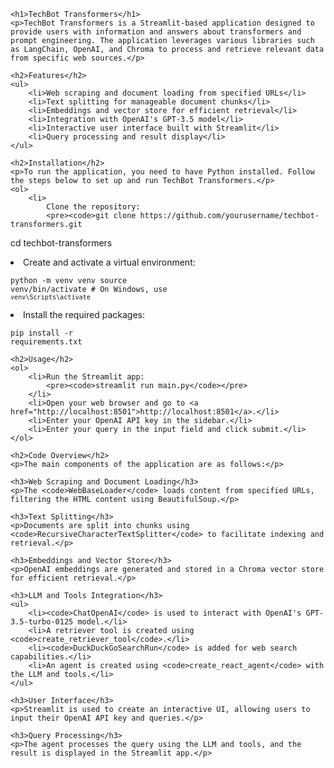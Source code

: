

    <h1>TechBot Transformers</h1>
    <p>TechBot Transformers is a Streamlit-based application designed to provide users with information and answers about transformers and prompt engineering. The application leverages various libraries such as LangChain, OpenAI, and Chroma to process and retrieve relevant data from specific web sources.</p>

    <h2>Features</h2>
    <ul>
        <li>Web scraping and document loading from specified URLs</li>
        <li>Text splitting for manageable document chunks</li>
        <li>Embeddings and vector store for efficient retrieval</li>
        <li>Integration with OpenAI's GPT-3.5 model</li>
        <li>Interactive user interface built with Streamlit</li>
        <li>Query processing and result display</li>
    </ul>

    <h2>Installation</h2>
    <p>To run the application, you need to have Python installed. Follow the steps below to set up and run TechBot Transformers.</p>
    <ol>
        <li>
            Clone the repository:
            <pre><code>git clone https://github.com/yourusername/techbot-transformers.git
cd techbot-transformers</code></pre>
        </li>
        <li>
            Create and activate a virtual environment:
            <pre><code>python -m venv venv
source venv/bin/activate  # On Windows, use `venv\Scripts\activate`</code></pre>
        </li>
        <li>
            Install the required packages:
            <pre><code>pip install -r requirements.txt</code></pre>
        </li>
    </ol>

    <h2>Usage</h2>
    <ol>
        <li>Run the Streamlit app:
            <pre><code>streamlit run main.py</code></pre>
        </li>
        <li>Open your web browser and go to <a href="http://localhost:8501">http://localhost:8501</a>.</li>
        <li>Enter your OpenAI API key in the sidebar.</li>
        <li>Enter your query in the input field and click submit.</li>
    </ol>

    <h2>Code Overview</h2>
    <p>The main components of the application are as follows:</p>

    <h3>Web Scraping and Document Loading</h3>
    <p>The <code>WebBaseLoader</code> loads content from specified URLs, filtering the HTML content using BeautifulSoup.</p>

    <h3>Text Splitting</h3>
    <p>Documents are split into chunks using <code>RecursiveCharacterTextSplitter</code> to facilitate indexing and retrieval.</p>

    <h3>Embeddings and Vector Store</h3>
    <p>OpenAI embeddings are generated and stored in a Chroma vector store for efficient retrieval.</p>

    <h3>LLM and Tools Integration</h3>
    <ul>
        <li><code>ChatOpenAI</code> is used to interact with OpenAI's GPT-3.5-turbo-0125 model.</li>
        <li>A retriever tool is created using <code>create_retriever_tool</code>.</li>
        <li><code>DuckDuckGoSearchRun</code> is added for web search capabilities.</li>
        <li>An agent is created using <code>create_react_agent</code> with the LLM and tools.</li>
    </ul>

    <h3>User Interface</h3>
    <p>Streamlit is used to create an interactive UI, allowing users to input their OpenAI API key and queries.</p>

    <h3>Query Processing</h3>
    <p>The agent processes the query using the LLM and tools, and the result is displayed in the Streamlit app.</p>

    
